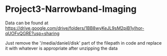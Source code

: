 # Project3-Narrowband-Imaging


Data can be found at https://drive.google.com/drive/folders/1BB8wyKeJL9sM2piB1yIhor-qUOFvQGRE?usp=sharing 

Just remove the '/media/daniel/disk' part of the filepath in code and replace it with whatever is appropriate after unzipping the data

